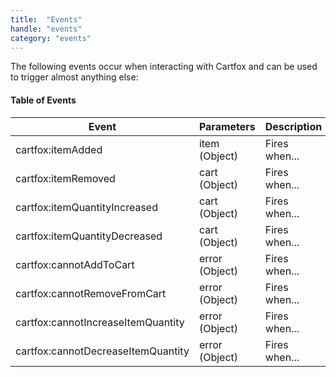 ```yaml
---
title:  "Events"
handle: "events"
category: "events"
---
```


The following events occur when interacting with Cartfox and can be used to trigger almost anything else:

#### Table of Events

| Event        | Parameters          | Description  |
| ------------- |:-------------| :-----|
| cartfox:itemAdded     | item (Object) | Fires when... |
| cartfox:itemRemoved    | cart (Object) | Fires when... |
| cartfox:itemQuantityIncreased | cart (Object) | Fires when... |
| cartfox:itemQuantityDecreased | cart (Object) | Fires when... |
| cartfox:cannotAddToCart | error (Object) | Fires when... |
| cartfox:cannotRemoveFromCart | error (Object) | Fires when... |
| cartfox:cannotIncreaseItemQuantity | error (Object) | Fires when... |
| cartfox:cannotDecreaseItemQuantity | error (Object) | Fires when... |
